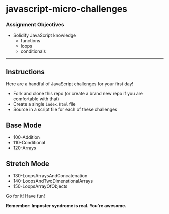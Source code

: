 # javascript-micro-challenges

### Assignment Objectives

- Solidify JavaScript knowledge
  - functions
  - loops
  - conditionals

---

## Instructions

Here are a handful of JavaScript challenges for your first day!

- Fork and clone this repo (or create a brand new repo if you are comfortable with that)
- Create a single `index.html` file
- Source in a script file for each of these challenges

## Base Mode

- 100-Addition
- 110-Conditional
- 120-Arrays

## Stretch Mode

- 130-LoopsArraysAndConcatenation
- 140-LoopsAndTwoDimenstionalArrays
- 150-LoopsArrayOfObjects

Go for it! Have fun!

__Remember: Imposter syndrome is real. You're awesome.__
